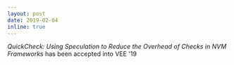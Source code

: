 ```yaml
---
layout: post
date: 2019-02-04
inline: true
---
```


_QuickCheck: Using Speculation to Reduce the Overhead of Checks in NVM Frameworks_ has been accepted into VEE '19
